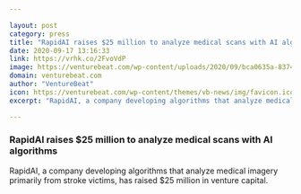 ```yaml
---

layout: post
category: press
title: "RapidAI raises $25 million to analyze medical scans with AI algorithms"
date: 2020-09-17 13:16:33
link: https://vrhk.co/2FvoVdP
image: https://venturebeat.com/wp-content/uploads/2020/09/bca0635a-8374-451e-8ff1-1b16e8791b19-e1600108808571.png?w=1200&strip=all
domain: venturebeat.com
author: "VentureBeat"
icon: https://venturebeat.com/wp-content/themes/vb-news/img/favicon.ico
excerpt: "RapidAI, a company developing algorithms that analyze medical imagery primarily from stroke victims, has raised $25 million in venture capital."

---
```


### RapidAI raises $25 million to analyze medical scans with AI algorithms

RapidAI, a company developing algorithms that analyze medical imagery primarily from stroke victims, has raised $25 million in venture capital.
